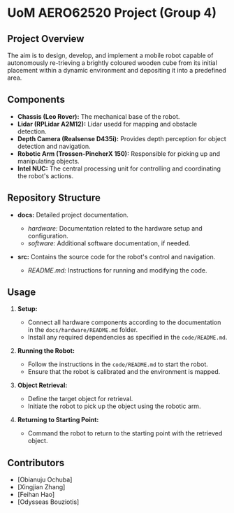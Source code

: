 # UoM AERO62520 Project (Group 4)

## Project Overview

The aim is to design, develop, and implement a mobile robot capable of autonomously re-trieving a brightly coloured wooden cube from its initial placement within a dynamic environment and depositing it into a predefined area.

## Components

- **Chassis (Leo Rover):** The mechanical base of the robot.
- **Lidar (RPLidar A2M12):** Lidar usedd for mapping and obstacle detection.
- **Depth Camera (Realsense D435i):** Provides depth perception for object detection and navigation.
- **Robotic Arm (Trossen-PincherX 150):** Responsible for picking up and manipulating objects.
- **Intel NUC:** The central processing unit for controlling and coordinating the robot's actions.

## Repository Structure

- **docs:** Detailed project documentation.
  - *hardware:* Documentation related to the hardware setup and configuration.
  - *software:* Additional software documentation, if needed.

- **src:** Contains the source code for the robot's control and navigation.
  - *README.md:* Instructions for running and modifying the code.


## Usage

1. **Setup:**
   - Connect all hardware components according to the documentation in the `docs/hardware/README.md` folder.
   - Install any required dependencies as specified in the `code/README.md`.

2. **Running the Robot:**
   - Follow the instructions in the `code/README.md` to start the robot.
   - Ensure that the robot is calibrated and the environment is mapped.

3. **Object Retrieval:**
   - Define the target object for retrieval.
   - Initiate the robot to pick up the object using the robotic arm.

4. **Returning to Starting Point:**
   - Command the robot to return to the starting point with the retrieved object.

## Contributors

- [Obianuju Ochuba]
- [Xingjian Zhang]
- [Feihan Hao]
- [Odysseas Bouziotis]
  

